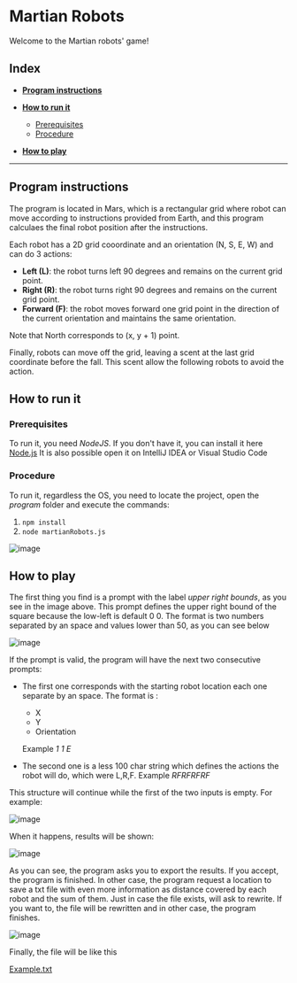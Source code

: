 # Martian Robots
Welcome to the Martian robots' game!

## Index

* [**Program instructions**](#functionality)

* [**How to run it**](#howTo)
    *   [Prerequisites](#prereq)
    *   [Procedure](#procedure)
* [**How to play**](#play)
---
## Program instructions <a name = "functionality"></a>
 The program is located in Mars, which is a rectangular grid where robot can move according to instructions provided from Earth, and this program calculaes the final robot  position after the instructions.
 
 Each robot has a 2D grid cooordinate and an orientation (N, S, E, W) and can do 3 actions:
   * **Left (L)**: the robot turns left 90 degrees and remains on the current grid point.
   * **Right (R)**: the robot turns right 90 degrees and remains on the current grid point.
   * **Forward (F)**: the robot moves forward one grid point in the direction of the current orientation and maintains the same orientation.
 
 Note that North corresponds to (x, y + 1) point.
 
 Finally, robots can move off the grid, leaving a scent at the last grid coordinate before the fall. This scent allow the following robots to avoid the action.
 
## How to run it <a name = "howTo"></a>
### Prerequisites <a name = "prereq"></a>
To run it, you need *NodeJS*. If you don't have it, you can install it here [Node.js](https://nodejs.org/es/download/)
It is also possible open it on IntelliJ IDEA or Visual Studio Code
### Procedure <a name = "procedure"></a>
To run it, regardless the OS, you need to locate the project, open the *program* folder and execute the commands:
1. `npm install`
2. `node martianRobots.js`

![image](https://user-images.githubusercontent.com/61882277/131372204-13cb238a-cec3-43b4-b8b5-615a5dda1d85.png)

## How to play <a name = "play"></a>
The first thing you find is a prompt with the label *upper right bounds*, as you see in the image above. This prompt defines the upper right bound of the square because the low-left is default 0 0. The format is two numbers separated by an space and values lower than 50, as you can see below

![image](https://user-images.githubusercontent.com/61882277/131372638-38b50bfb-8ba6-42bf-a83f-0dae095152d7.png)

If the prompt is valid, the program will have the next two consecutive prompts:
- The first one corresponds with the starting robot location each one separate by an space. The format is :
   - X
   - Y
   - Orientation
   
   Example *1 1 E*
- The second one is a less 100 char string which defines the actions the robot will do, which were L,R,F. Example *RFRFRFRF*

This structure will continue while the first of the two inputs is empty. For example:

![image](https://user-images.githubusercontent.com/61882277/131373424-df93e529-cafc-4f30-9891-44b78a0ec009.png)

When it happens, results will be shown:

![image](https://user-images.githubusercontent.com/61882277/131373493-b872acfc-9970-4d2f-a31f-1f1525b1b90c.png)

As you can see, the program asks you to export the results. If you accept, the program is finished. In other case, the program request a location to save a txt file with even more information as distance covered by each robot and the sum of them.
Just in case the file exists, will ask to rewrite. If you want to, the file will be rewritten and in other case, the program finishes.

![image](https://user-images.githubusercontent.com/61882277/131374064-e6700da7-879c-4912-a816-1859230b007b.png)

Finally, the file will be like this

[Example.txt](https://github.com/jorge-ap/Node_MartianRobots/files/7078154/Example.txt)
